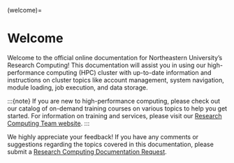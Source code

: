 (welcome)=
# Welcome

Welcome to the official online documentation for Northeastern University’s Research Computing! This documentation will assist you in using our high-performance computing (HPC) cluster with up-to-date information and instructions on cluster topics like account management, system navigation, module loading, job execution, and data storage.

:::{note}
If you are new to high-performance computing, please check out our catalog of on-demand training courses on various topics to help you get started. For information on training and services, please visit our [Research Computing Team website].
:::


We highly appreciate your feedback! If you have any comments or suggestions regarding the topics covered in this documentation, please submit a [Research Computing Documentation Request].


[research computing documentation request]: https://bit.ly/NURC-Documentation
[research computing team website]: https://rc.northeastern.edu
